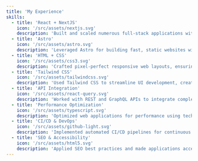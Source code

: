 ```yaml
---
title: 'My Experience'
skills:
  - title: 'React + NextJS'
    icon: '/src/assets/nextjs.svg'
    description: 'Built and scaled numerous full-stack applications with React and Next.js. Expertise in SSR, dynamic routing, and API integration. Ensured optimal performance and SEO for large-scale projects.'
  - title: 'Astro'
    icon: '/src/assets/astro.svg'
    description: 'Leveraged Astro for building fast, static websites with excellent performance and SEO, optimizing content delivery across various platforms.'
  - title: 'HTML + CSS'
    icon: '/src/assets/css3.svg'
    description: 'Crafted pixel-perfect responsive web layouts, ensuring a flawless user experience across devices and browsers. Mastery of semantic HTML and advanced CSS techniques like Flexbox and Grid.'
  - title: 'Tailwind CSS'
    icon: '/src/assets/tailwindcss.svg'
    description: 'Used Tailwind CSS to streamline UI development, creating highly customizable and responsive designs quickly. Familiar with Tailwind’s utility-first approach and theming capabilities.'
  - title: 'API Integration'
    icon: '/src/assets/react-query.svg'
    description: 'Worked with REST and GraphQL APIs to integrate complex services into applications, ensuring smooth data flow and seamless user interactions.'
  - title: 'Performance Optimization'
    icon: '/src/assets/typescript.svg'
    description: 'Optimized web applications for performance using techniques such as lazy loading, code splitting, and efficient state management to ensure smooth and fast user experiences.'
  - title: 'CI/CD & DevOps'
    icon: '/src/assets/github-light.svg'
    description: 'Implemented automated CI/CD pipelines for continuous integration and deployment using GitHub Actions, CircleCI, and Docker for a smoother development process.'
  - title: 'SEO & Accessibility'
    icon: '/src/assets/html5.svg'
    description: 'Applied SEO best practices and made applications accessible by following WCAG guidelines, ensuring inclusive user experiences while improving search engine rankings.'
---
```

